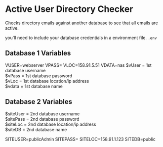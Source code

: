 # Active User Directory Checker

Checks directory emails against another database to see that all emails are active.

you'll need to include your database credentials in a environment file. ```.env```

## Database 1 Variables<br>
VUSER=webserver
VPASS=
VLOC=158.91.5.51
VDATA=nas
$vUser = 1st database username<br>
$vPass = 1st database password<br>
$vLoc = 1st database location/ip address<br>
$vdata = 1st database name<br>

## Database 2 Variables<br>
$siteUser = 2nd database username<br>
$sitePass = 2nd database password<br>
$siteLoc = 2nd database location/ip address<br>
$siteDB = 2nd database name<br>

SITEUSER=publicAdmin
SITEPASS=
SITELOC=158.91.1.123
SITEDB=public
